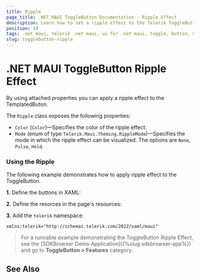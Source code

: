```yaml
---
title: Ripple
page_title: .NET MAUI ToggleButton Documentation - Ripple Effect
description: Learn how to set a ripple effect to the Telerik ToggleButton for .NET MAUI.
position: 10
tags: .net maui, telerik .net maui, ui for .net maui, toggle, button, microsoft .net maui
slug: togglebutton-ripple
---
```


# .NET MAUI ToggleButton Ripple Effect

By using attached properties you can apply a ripple effect to the TemplatedButon.

The `Ripple` class exposes the following properties:

* `Color` (`Color`)&mdash;Specifies the color of the ripple effect.
* `Mode` (enum of type `Telerik.Maui.Theming.RippleMode`)&mdash;Specifies the mode in which the ripple effect can be visualized. The options are `None`, `Pulse`, `Hold`.

### Using the Ripple

The following example demonstrates how to apply ripple effect to the ToggleButton.

**1.** Define the buttons in XAML:

<snippet id='togglebutton-ripple-effect' />

**2.** Define the resorces in the page's resources:

<snippet id='togglebutton-ripple-visual-states-resources' />

**3.** Add the `telerik` namespace:

```XAML
xmlns:telerik="http://schemas.telerik.com/2022/xaml/maui"
```

> For a runnable example demonstrating the ToggleButton Ripple Effect, see the [SDKBrowser Demo Application]({%slug sdkbrowser-app%}) and go to **ToggleButton > Features** category.

## See Also


